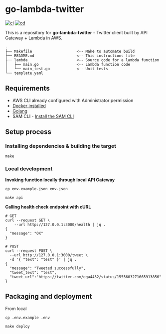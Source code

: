 # go-lambda-twitter

[![ci](https://github.com/ega4432/go-lambda-twitter/actions/workflows/ci.yaml/badge.svg)](https://github.com/ega4432/go-lambda-twitter/actions/workflows/ci.yaml)
[![cd](https://github.com/ega4432/go-lambda-twitter/actions/workflows/cd.yaml/badge.svg)](https://github.com/ega4432/go-lambda-twitter/actions/workflows/release.yaml)

This is a repository for **go-lambda-twitter** - Twitter client built by API Gateway + Lambda in AWS.

```shell
.
├── Makefile                    <-- Make to automate build
├── README.md                   <-- This instructions file
├── lambda                      <-- Source code for a lambda function
│   ├── main.go                 <-- Lambda function code
│   └── main_test.go            <-- Unit tests
└── template.yaml
```

## Requirements

* AWS CLI already configured with Administrator permission
* [Docker installed](https://www.docker.com/community-edition)
* [Golang](https://golang.org)
* SAM CLI - [Install the SAM CLI](https://docs.aws.amazon.com/serverless-application-model/latest/developerguide/serverless-sam-cli-install.html)

## Setup process

### Installing dependencies & building the target

```shell
make
```

### Local development

**Invoking function locally through local API Gateway**

```shell
cp env.example.json env.json

make api
```

**Calling health check endpoint with cURL**

```shell
# GET
curl --request GET \
    --url http://127.0.0.1:3000/health | jq .
{
  "message": "OK"
}

# POST
curl --request POST \
  --url http://127.0.0.1:3000/tweet \
  -d '{ "text": "test" }' | jq .
{
  "message": "Tweeted successfully",
  "tweet_text": "test",
  "tweet_url":"https://twitter.com/ega4432/status/1555603271665913856"
}
```

## Packaging and deployment

From local

```shell
cp .env.example .env

make deploy
```
